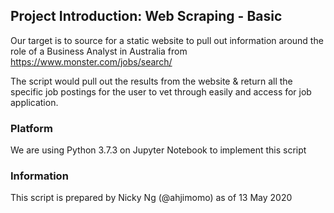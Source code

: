 ## Project Introduction: Web Scraping - Basic
Our target is to source for a static website to pull out information around the role of a Business Analyst in Australia from https://www.monster.com/jobs/search/

The script would pull out the results from the website & return all the specific job postings for the user to vet through easily and access for job application.

### Platform
We are using Python 3.7.3 on Jupyter Notebook to implement this script

### Information
This script is prepared by Nicky Ng (@ahjimomo) as of 13 May 2020
